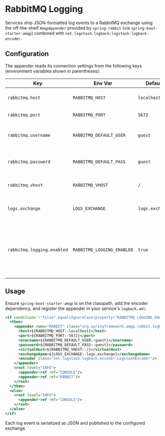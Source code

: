 # RabbitMQ Logging

Services ship JSON-formatted log events to a RabbitMQ exchange using the
off-the-shelf `AmqpAppender` provided by `spring-rabbit` (via
`spring-boot-starter-amqp`) combined with
`net.logstash.logback:logstash-logback-encoder`.

## Configuration

The appender reads its connection settings from the following keys (environment
variables shown in parentheses):

| Key | Env Var | Default | Description |
|-----|---------|---------|-------------|
| `rabbitmq.host` | `RABBITMQ_HOST` | `localhost` | RabbitMQ host to connect to. |
| `rabbitmq.port` | `RABBITMQ_PORT` | `5672` | RabbitMQ port. |
| `rabbitmq.username` | `RABBITMQ_DEFAULT_USER` | `guest` | Username for the RabbitMQ connection. |
| `rabbitmq.password` | `RABBITMQ_DEFAULT_PASS` | `guest` | Password for the RabbitMQ connection. |
| `rabbitmq.vhost` | `RABBITMQ_VHOST` | `/` | Virtual host for the connection. |
| `logs.exchange` | `LOGS_EXCHANGE` | `logs.exchange` | Exchange where log events are published. |
| `rabbitmq.logging.enabled` | `RABBITMQ_LOGGING_ENABLED` | `true` | Any value other than `false` enables publishing; set to `false` to disable (useful locally). |

## Usage

Ensure `spring-boot-starter-amqp` is on the classpath, add the encoder
dependency, and register the appender in your service's `logback.xml`:

```xml
<if condition='!"false".equalsIgnoreCase(property("RABBITMQ_LOGGING_ENABLED"))'>
  <then>
    <appender name="RABBIT" class="org.springframework.amqp.rabbit.logback.AmqpAppender">
      <host>${RABBITMQ_HOST:-localhost}</host>
      <port>${RABBITMQ_PORT:-5672}</port>
      <username>${RABBITMQ_DEFAULT_USER:-guest}</username>
      <password>${RABBITMQ_DEFAULT_PASS:-guest}</password>
      <virtualHost>${RABBITMQ_VHOST:-/}</virtualHost>
      <exchangeName>${LOGS_EXCHANGE:-logs.exchange}</exchangeName>
      <encoder class="net.logstash.logback.encoder.LogstashEncoder"/>
    </appender>
    <root level="INFO">
      <appender-ref ref="CONSOLE"/>
      <appender-ref ref="RABBIT"/>
    </root>
  </then>
  <else>
    <root level="INFO">
      <appender-ref ref="CONSOLE"/>
    </root>
  </else>
</if>
```

Each log event is serialized as JSON and published to the configured exchange.
